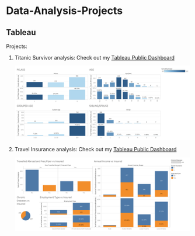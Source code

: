 # Data-Analysis-Projects

## Tableau
Projects:
1. Titanic Survivor analysis: Check out my [Tableau Public Dashboard](https://public.tableau.com/app/profile/anvi.kohli/viz/Titanic-Survival-Dashbord/Dashboard1?publish=yes)
   
   ![image](Images/Titanic-Survivor.png)
   
2. Travel Insurance analysis: Check out my [Tableau Public Dashboard](https://public.tableau.com/app/profile/anvi.kohli/viz/Travel-Insurance-Analysis/Dashboard1?publish=yes)

   ![image](Images/Insurance-Predictor.png)

